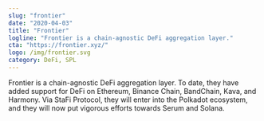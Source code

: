 ```yaml
---
slug: "frontier"
date: "2020-04-03"
title: "Frontier"
logline: "Frontier is a chain-agnostic DeFi aggregation layer."
cta: "https://frontier.xyz/"
logo: /img/frontier.svg
category: DeFi, SPL
---
```


Frontier is a chain-agnostic DeFi aggregation layer. To date, they have added support for DeFi on Ethereum, Binance Chain, BandChain, Kava, and Harmony. Via StaFi Protocol, they will enter into the Polkadot ecosystem, and they will now put vigorous efforts towards Serum and Solana.
